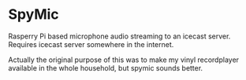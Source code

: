 # SpyMic

Rasperry Pi based microphone audio streaming to an icecast server. Requires icecast server somewhere in the internet.

Actually the original purpose of this was to make my vinyl recordplayer available in the whole household, but spymic sounds better.


